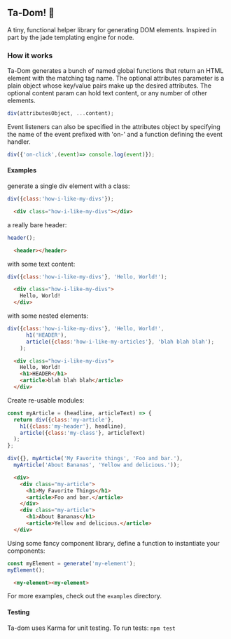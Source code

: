## Ta-Dom! 🎉 ##
A tiny, functional helper library for generating DOM elements. Inspired in part by the jade templating engine for node.

### How it works ###
Ta-Dom generates a bunch of named global functions that return an HTML element with the matching tag name. The optional attributes parameter is a plain object whose key/value pairs make up the desired attributes. The optional content param can hold text content, or any number of other elements.
```javascript
div(attributesObject, ...content);
```

Event listeners can also be specified in the attributes object by specifying the name of the event prefixed with 'on-' and a function defining the event handler.

```javascript
div({'on-click',(event)=> console.log(event)});
```

#### Examples ####

generate a single div element with a class:
```javascript
div({class:'how-i-like-my-divs'});
```

```html
  <div class="how-i-like-my-divs"></div>
```

a really bare header:
```javascript
header();
```

```html
  <header></header>
```



with some text content:
```javascript
div({class:'how-i-like-my-divs'}, 'Hello, World!');
```
```html
  <div class="how-i-like-my-divs">
    Hello, World!
  </div>
```
with some nested elements:
```javascript
div({class:'how-i-like-my-divs'}, 'Hello, World!',
      h1('HEADER'),
      article({class:'how-i-like-my-articles'}, 'blah blah blah');
    );
```
```html
  <div class="how-i-like-my-divs">
    Hello, World!
    <h1>HEADER</h1>
    <article>blah blah blah</article>
  </div>
```

Create re-usable modules:
```javascript
const myArticle = (headline, articleText) => {
  return div({class:'my-article'},
    h1({class:'my-header'}, headline),
    article({class:'my-class'}, articleText)
  );
};

div({}, myArticle('My Favorite things', 'Foo and bar.'),
  myArticle('About Bananas', 'Yellow and delicious.'));
```
```html
  <div>
    <div class="my-article">
      <h1>My Favorite Things</h1>
      <article>Foo and bar.</article>
    </div>
    <div class="my-article">
      <h1>About Bananas</h1>
      <article>Yellow and delicious.</article>
  </div>
```

Using some fancy component library, define a function to instantiate your components:
```javascript
const myElement = generate('my-element');
myElement();
```
```html
  <my-element><my-element>
```

For more examples, check out the `examples` directory.

#### Testing ####
Ta-dom uses Karma for unit testing. To run tests:
`npm test`
